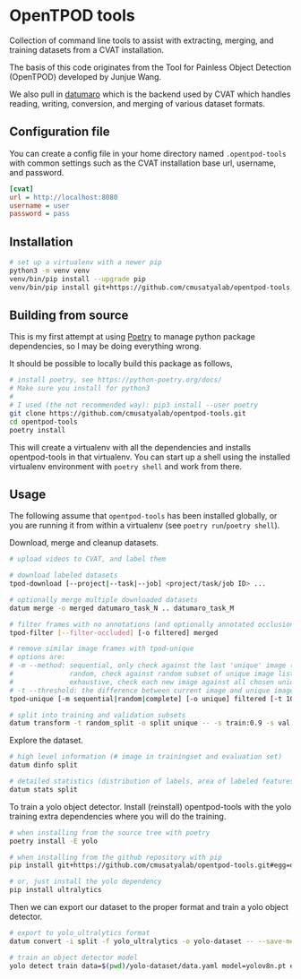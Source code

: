 <!--
SPDX-FileCopyrightText: 2020 Carnegie Mellon University

SPDX-License-Identifier: Apache-2.0
-->

# OpenTPOD tools

Collection of command line tools to assist with extracting, merging, and
training datasets from a CVAT installation.

The basis of this code originates from the Tool for Painless Object Detection
(OpenTPOD) developed by Junjue Wang.

We also pull in [datumaro](https://github.com/openvinotoolkit/datumaro) which
is the backend used by CVAT which handles reading, writing, conversion, and
merging of various dataset formats.


## Configuration file

You can create a config file in your home directory named `.opentpod-tools` with
common settings such as the CVAT installation base url, username, and password.

```cfg
[cvat]
url = http://localhost:8080
username = user
password = pass
```


## Installation

```sh
# set up a virtualenv with a newer pip
python3 -m venv venv
venv/bin/pip install --upgrade pip
venv/bin/pip install git+https://github.com/cmusatyalab/opentpod-tools.git
```


## Building from source

This is my first attempt at using [Poetry](https://python-poetry.org) to manage
python package dependencies, so I may be doing everything wrong.

It should be possible to locally build this package as follows,

```sh
# install poetry, see https://python-poetry.org/docs/
# Make sure you install for python3
#
# I used (the not recommended way): pip3 install --user poetry
git clone https://github.com/cmusatyalab/opentpod-tools.git
cd opentpod-tools
poetry install
```

This will create a virtualenv with all the dependencies and installs
opentpod-tools in that virtualenv.  You can start up a shell using the
installed virtualenv environment with `poetry shell` and work from there.


## Usage

The following assume that `opentpod-tools` has been installed globally, or you
are running it from within a virtualenv (see `poetry run`/`poetry shell`).

Download, merge and cleanup datasets.

```sh
# upload videos to CVAT, and label them

# download labeled datasets
tpod-download [--project|--task|--job] <project/task/job ID> ...

# optionally merge multiple downloaded datasets
datum merge -o merged datumaro_task_N .. datumaro_task_M

# filter frames with no annotations (and optionally annotated occlusions)
tpod-filter [--filter-occluded] [-o filtered] merged

# remove similar image frames with tpod-unique
# options are:
# -m --method: sequential, only check against the last 'unique' image (= default)
#              random, check against random subset of unique image list with [-r/--ratio]
#              exhaustive, check each new image against all chosen unique images
# -t --threshold: the difference between current image and unique image(s), default = 10
tpod-unique [-m sequential|random|complete] [-o unique] filtered [-t 10 -r 0.7]

# split into training and validation subsets
datum transform -t random_split -o split unique -- -s train:0.9 -s val:0.1 [-s test:...]
```

Explore the dataset.

```sh
# high level information (# image in trainingset and evaluation set)
datum dinfo split

# detailed statistics (distribution of labels, area of labeled features, etc.)
datum stats split
```

To train a yolo object detector.  Install (reinstall) opentpod-tools with the
yolo training extra dependencies where you will do the training.

```sh
# when installing from the source tree with poetry
poetry install -E yolo

# when installing from the github repository with pip
pip install git+https://github.com/cmusatyalab/opentpod-tools.git#egg=opentpod-tools[yolo]

# or, just install the yolo dependency
pip install ultralytics
```

Then we can export our dataset to the proper format and train a yolo object detector.

```sh
# export to yolo_ultralytics format
datum convert -i split -f yolo_ultralytics -o yolo-dataset -- --save-media

# train an object detector model
yolo detect train data=$(pwd)/yolo-dataset/data.yaml model=yolov8n.pt epochs=100 imgsz=640 project=yolo-project
```


<!---
Train a tensorflow object detector.

```sh
# export to tfrecord format
datum project export -p split -f tf_detection_api -o tfrecord -- --save-images

# train model and optionally freeze as 'new_model.zip'
tpod-tfod-training --model faster_rcnn_resnet101 --input-dir tfrecord --output-dir new_model [--freeze]

# visualize progress with tensorboard (default port is 6006)
tensorboard --logdir=new_model --host=localhost --port=default

# freeze model if not already frozen after training
tpod-tfod-freeze --model-dir new_model --output new_model.zip
```

Train Pytorch classification model.

```sh
# export to dataset for pytorch classification
# -s --split: the flag used to check whether the input directory has been
#    splitted into training and testing subsets
tpod-class [-s] -p split -o classification


# train pytorch classification model (NOTE: please split the datasets to
# train and val first, and use tpod-class -s to obtain the required dataset)
# -m --model: pytorch classification model name
#     options: mobilenet, resnet50, resnet18 (not case sensitive), default = mobilenet
# -e --epoch: default = 25
tpod-pytorch-class -p classification -o model [-m <model name>] [-e <echop number>]

# obtain classified result with input image
tpod-pytorch-class-test -i <image path> -p model
```

Export for Google AutoML object detection training.

```sh
# export to dataset for google auto ml object detection (not completely done yet)
tpod-google-automl-od -b <bucket name on google cloud platform> -p unique
```
-->
